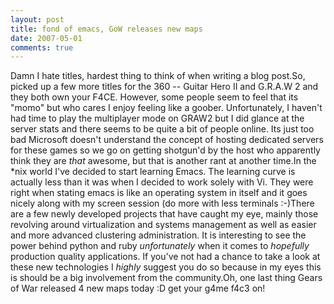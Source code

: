 ```yaml
---
layout: post
title: fond of emacs, GoW releases new maps
date: 2007-05-01
comments: true
---
```




Damn I hate titles, hardest thing to think of when writing a blog post.So, picked up a few more titles for the 360 -- Guitar Hero II and G.R.A.W 2 and they both own your F4CE. However, some people seem to feel that its "momo" but who cares I enjoy feeling like a goober. Unfortunately, I haven't had time to play the multiplayer mode on GRAW2 but I did glance at the server stats and there seems to be quite a bit of people online. Its just too bad Microsoft doesn't understand the concept of hosting dedicated servers for these games so we go on getting shotgun'd by the host who apparently think they are _that_ awesome, but that is another rant at another time.In the *nix world I've decided to start learning Emacs. The learning curve is actually less than it was when I decided to work solely with Vi. They were right when stating emacs is like an operating system in itself and it goes nicely along with my screen session (do more with less terminals :-)There are a few newly developed projects that have caught my eye, mainly those revolving around virtualization and systems management as well as easier and more advanced clustering administration. It is interesting to see the power behind python and ruby *unfortunately* when it comes to *hopefully* production quality applications. If you've not had a chance to take a look at these new technologies I _highly_ suggest you do so because in my eyes this is should be a big involvement from the community.Oh, one last thing Gears of War released 4 new maps today :D get your g4me f4c3 on!



